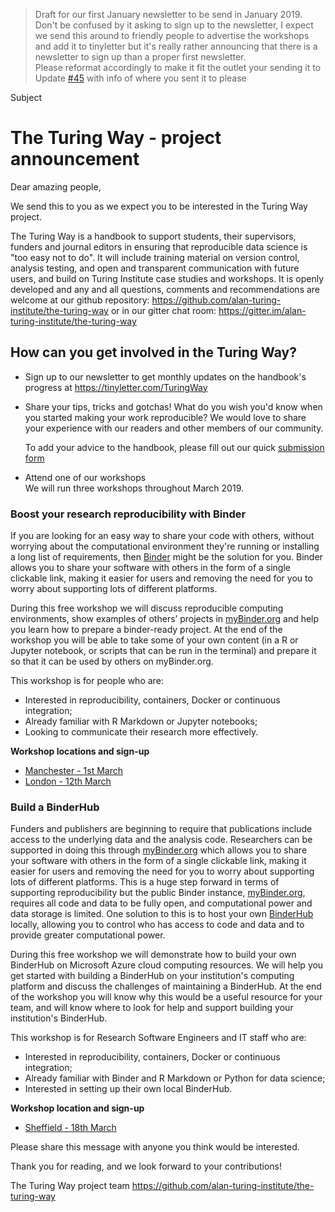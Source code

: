 > Draft for our first January newsletter to be send in January 2019. 
> Don't be confused by it asking to sign up to the newsletter, I expect we send this around to friendly people to advertise the workshops and add it to tinyletter but it's really rather announcing that there is a newsletter to sign up than a proper first newsletter.  
> Please reformat accordingly to make it fit the outlet your sending it to  
> Update [#45](https://github.com/alan-turing-institute/the-turing-way/issues/45) with info of where you sent it to please

Subject
# The Turing Way - project announcement

Dear amazing people,

We send this to you as we expect you to be interested in the Turing Way project.

The Turing Way is a handbook to support students, their supervisors, funders and journal editors in ensuring that reproducible data science is "too easy not to do". 
It will include training material on version control, analysis testing, and open and transparent communication with future users, and build on Turing Institute case studies and workshops.
It is openly developed and any and all questions, comments and recommendations are welcome at our github repository: https://github.com/alan-turing-institute/the-turing-way or in our gitter chat room: https://gitter.im/alan-turing-institute/the-turing-way

## How can you get involved in the Turing Way?

* Sign up to our newsletter to get monthly updates on the handbook's progress at https://tinyletter.com/TuringWay

* Share your tips, tricks and gotchas!
  What do you wish you'd know when you started making your work reproducible?
  We would love to share your experience with our readers and other members of our community.
  
  To add your advice to the handbook, please fill out our quick [submission form](https://docs.google.com/forms/d/e/1FAIpQLSfcyYH_E03Y5zuBdwrikQP4QldqzKmD-aPngCKthdV9e9alaA/viewform)

* Attend one of our workshops  
We will run three workshops throughout March 2019.

### Boost your research reproducibility with Binder

If you are looking for an easy way to share your code with others, without worrying about the computational environment they're running or installing a long list of requirements, then [Binder](https://mybinder.readthedocs.io/en/latest/) might be the solution for you.
Binder allows you to share your software with others in the form of a single clickable link, making it easier for users and removing the need for you to worry about supporting lots of different platforms.

During this free workshop we will discuss reproducible computing environments, show examples of others’ projects in [myBinder.org](https://mybinder.org/) and help you learn how to prepare a binder-ready project.
At the end of the workshop you will be able to take some of your own content (in a R or Jupyter notebook, or scripts that can be run in the terminal) and prepare it so that it can be used by others on myBinder.org.

This workshop is for people who are:
*	Interested in reproducibility, containers, Docker or continuous integration; 
*	Already familiar with R Markdown or Jupyter notebooks;
*	Looking to communicate their research more effectively.

**Workshop locations and sign-up**
* [Manchester - 1st March](https://www.eventbrite.co.uk/e/boost-your-research-reproducibility-with-binder-manchester-registration-55331997494)
* [London - 12th March](https://www.eventbrite.co.uk/e/boost-your-research-reproducibility-with-binder-london-registration-55337162944)

### Build a BinderHub

Funders and publishers are beginning to require that publications include access to the underlying data and the analysis code.
Researchers can be supported in doing this through [myBinder.org](https://mybinder.org/) which allows you to share your software with others in the form of a single clickable link, making it easier for users and removing the need for you to worry about supporting lots of different platforms.
This is a huge step forward in terms of supporting reproducibility but the public Binder instance, [myBinder.org](https://mybinder.org/), requires all code and data to be fully open, and computational power and data storage is limited.
One solution to this is to host your own [BinderHub](https://binderhub.readthedocs.io/en/latest/) locally, allowing you to control who has access to code and data and to provide greater computational power. 

During this free workshop we will demonstrate how to build your own BinderHub on Microsoft Azure cloud computing resources.
We will help you get started with building a BinderHub on your institution's computing platform and discuss the challenges of maintaining a BinderHub.
At the end of the workshop you will know why this would be a useful resource for your team, and will know where to look for help and support building your institution's BinderHub.

This workshop is for Research Software Engineers and IT staff who are:
*	Interested in reproducibility, containers, Docker or continuous integration; 
*	Already familiar with Binder and R Markdown or Python for data science;
*	Interested in setting up their own local BinderHub.

**Workshop location and sign-up**
* [Sheffield - 18th March](https://www.eventbrite.co.uk/e/build-a-binderhub-registration-55336756729)

Please share this message with anyone you think would be interested.

Thank you for reading, and we look forward to your contributions!

The Turing Way project team
https://github.com/alan-turing-institute/the-turing-way
